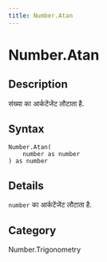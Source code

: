```yaml
---
title: Number.Atan
---
```


# Number.Atan


## Description

संख्या का आर्कटेंजेंट लौटाता है.


## Syntax

```powerquery
Number.Atan(
    number as number
) as number
```


## Details

<code>number</code> का आर्कटेंजेंट लौटाता है.



## Category
Number.Trigonometry
